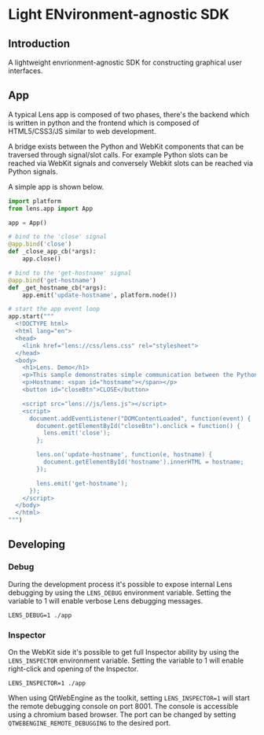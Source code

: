 # Light ENvironment-agnostic SDK

## Introduction

A lightweight envrionment-agnostic SDK for constructing graphical user interfaces.



## App

A typical Lens app is composed of two phases, there's the backend which is
written in python and the frontend which is composed of HTML5/CSS3/JS similar
to web development.

A bridge exists between the Python and WebKit components that can be traversed
through signal/slot calls. For example Python slots can be reached via WebKit
signals and conversely Webkit slots can be reached via Python signals.

A simple app is shown below.

```python
import platform
from lens.app import App

app = App()

# bind to the 'close' signal
@app.bind('close')
def _close_app_cb(*args):
    app.close()

# bind to the 'get-hostname' signal
@app.bind('get-hostname')
def _get_hostname_cb(*args):
    app.emit('update-hostname', platform.node())

# start the app event loop
app.start("""
  <!DOCTYPE html>
  <html lang="en">
  <head>
    <link href="lens://css/lens.css" rel="stylesheet">
  </head>
  <body>
    <h1>Lens. Demo</h1>
    <p>This sample demonstrates simple communication between the Python and JS code paths.</p>
    <p>Hostname: <span id="hostname"></span></p>
    <button id="closeBtn">CLOSE</button>

    <script src="lens://js/lens.js"></script>
    <script>
      document.addEventListener("DOMContentLoaded", function(event) {
        document.getElementById("closeBtn").onclick = function() {
          lens.emit('close');
        };

        lens.on('update-hostname', function(e, hostname) {
          document.getElementById('hostname').innerHTML = hostname;
        });

        lens.emit('get-hostname');
      });
    </script>
  </body>
  </html>
""")
```

## Developing

### Debug

During the development process it's possible to expose internal Lens debugging
by using the `LENS_DEBUG` environment variable. Setting the variable to 1 will
enable verbose Lens debugging messages.

```
LENS_DEBUG=1 ./app
```

### Inspector

On the WebKit side it's possible to get full Inspector ability by using the
`LENS_INSPECTOR` environment variable. Setting the variable to 1 will enable
right-click and opening of the Inspector.

```
LENS_INSPECTOR=1 ./app
```

When using QtWebEngine as the toolkit, setting `LENS_INSPECTOR=1` will start the
remote debugging console on port 8001. The console is accessible using a
chromium based browser. The port can be changed by setting `QTWEBENGINE_REMOTE_DEBUGGING`
to the desired port.
